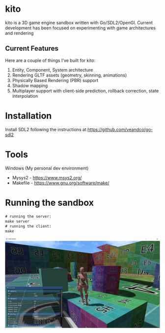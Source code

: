 # kito
kito is a 3D game engine sandbox written with Go/SDL2/OpenGl. Current development has been focused on experimenting with game architectures and rendering

## Current Features
Here are a couple of things I've built for kito:
1. Entity, Component, System architecture
1. Rendering GLTF assets (geometry, skinning, animations)
1. Physically Based Rendering (PBR) support
1. Shadow mapping
1. Multiplayer support with client-side prediction, rollback correction, state interpolation

# Installation

Install SDL2 following the instructions at https://github.com/veandco/go-sdl2

# Tools

Windows (My personal dev environment)
* Mysys2 - https://www.msys2.org/
* Makefile - https://www.gnu.org/software/make/

# Running the sandbox 
```
# running the server:
make server
# running the client:
make
```

![Test Image](readme_ss.png)
